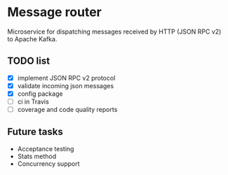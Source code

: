 # Message router

Microservice for dispatching messages received by HTTP (JSON RPC v2) to Apache Kafka.

## TODO list

* [x] implement JSON RPC v2 protocol
* [x] validate incoming json messages
* [x] config package
* [ ] ci in Travis
* [ ] coverage and code quality reports

## Future tasks

* Acceptance testing
* Stats method
* Concurrency support
